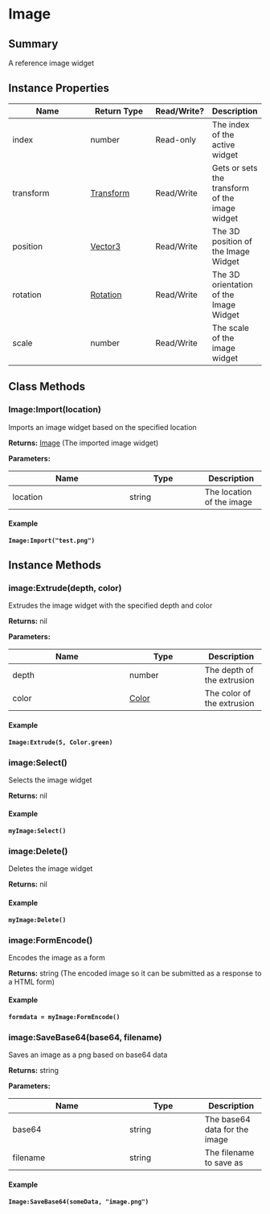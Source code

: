 
# Image

## Summary
A reference image widget


## Instance Properties

<table>
<thead><tr><th width="225">Name</th><th width="160">Return Type</th><th width="80">Read/Write?</th><th>Description</th></tr></thead>
<tbody>
<tr><td>index</td><td>number</td><td>Read-only</td><td>The index of the active widget</td></tr>
<tr><td>transform</td><td><a href="transform.md">Transform</a></td><td>Read/Write</td><td>Gets or sets the transform of the image widget</td></tr>
<tr><td>position</td><td><a href="vector3.md">Vector3</a></td><td>Read/Write</td><td>The 3D position of the Image Widget</td></tr>
<tr><td>rotation</td><td><a href="rotation.md">Rotation</a></td><td>Read/Write</td><td>The 3D orientation of the Image Widget</td></tr>
<tr><td>scale</td><td>number</td><td>Read/Write</td><td>The scale of the image widget</td></tr>
</tbody></table>



## Class Methods

        
### Image:Import(location)

Imports an image widget based on the specified location

**Returns:** <a href="image.md">Image</a>  (The imported image widget)


**Parameters:**

<table data-full-width="false">
<thead><tr><th width="217">Name</th><th width="134">Type</th><th>Description</th></tr></thead>
<tbody><tr><td>location</td><td>string</td><td>The location of the image</td></tr></tbody></table>




#### Example

<pre class="language-lua"><code class="lang-lua"><strong>Image:Import("test.png")</strong></code></pre>



    

## Instance Methods

        
### image:Extrude(depth, color)

Extrudes the image widget with the specified depth and color

**Returns:** nil 


**Parameters:**

<table data-full-width="false">
<thead><tr><th width="217">Name</th><th width="134">Type</th><th>Description</th></tr></thead>
<tbody><tr><td>depth</td><td>number</td><td>The depth of the extrusion</td></tr>
<tr><td>color</td><td><a href="color.md">Color</a></td><td>The color of the extrusion</td></tr></tbody></table>




#### Example

<pre class="language-lua"><code class="lang-lua"><strong>Image:Extrude(5, Color.green)</strong></code></pre>




### image:Select()

Selects the image widget

**Returns:** nil 




#### Example

<pre class="language-lua"><code class="lang-lua"><strong>myImage:Select()</strong></code></pre>




### image:Delete()

Deletes the image widget

**Returns:** nil 




#### Example

<pre class="language-lua"><code class="lang-lua"><strong>myImage:Delete()</strong></code></pre>




### image:FormEncode()

Encodes the image as a form

**Returns:** string  (The encoded image so it can be submitted as a response to a HTML form)




#### Example

<pre class="language-lua"><code class="lang-lua"><strong>formdata = myImage:FormEncode()</strong></code></pre>




### image:SaveBase64(base64, filename)

Saves an image as a png based on base64 data

**Returns:** string 


**Parameters:**

<table data-full-width="false">
<thead><tr><th width="217">Name</th><th width="134">Type</th><th>Description</th></tr></thead>
<tbody><tr><td>base64</td><td>string</td><td>The base64 data for the image</td></tr>
<tr><td>filename</td><td>string</td><td>The filename to save as</td></tr></tbody></table>




#### Example

<pre class="language-lua"><code class="lang-lua"><strong>Image:SaveBase64(someData, "image.png")</strong></code></pre>



    
